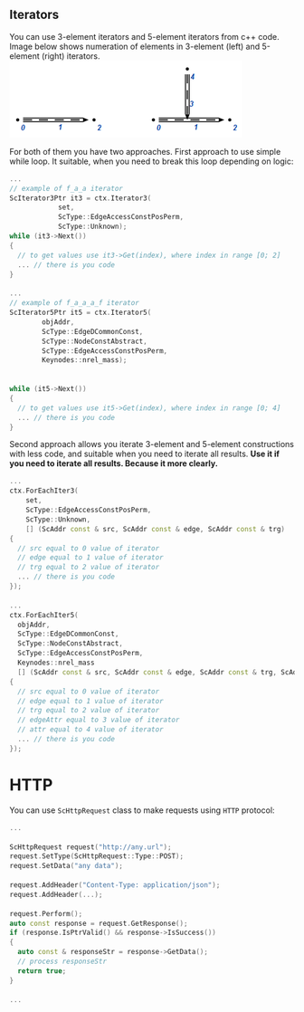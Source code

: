 ## Iterators

You can use 3-element iterators and 5-element iterators from c++ code. Image below shows numeration
of elements in 3-element (left) and 5-element (right) iterators.
![Iterators element numeration](images/iterators_scheme.png)

For both of them you have two approaches.
First approach to use simple while loop. It suitable, when you need to break this loop depending on logic:
```cpp
...
// example of f_a_a iterator
ScIterator3Ptr it3 = ctx.Iterator3(
            set,
            ScType::EdgeAccessConstPosPerm,
            ScType::Unknown);
while (it3->Next())
{
  // to get values use it3->Get(index), where index in range [0; 2]
  ... // there is you code
}

...
// example of f_a_a_a_f iterator
ScIterator5Ptr it5 = ctx.Iterator5(
        objAddr,
        ScType::EdgeDCommonConst,
        ScType::NodeConstAbstract,
        ScType::EdgeAccessConstPosPerm,
        Keynodes::nrel_mass);


while (it5->Next())
{
  // to get values use it5->Get(index), where index in range [0; 4]
  ... // there is you code
}
```

Second approach allows you iterate 3-element and 5-element constructions with less code, and suitable when
you need to iterate all results. **Use it if you need to iterate all results. Because it more clearly.**
```cpp
...
ctx.ForEachIter3(
    set,
    ScType::EdgeAccessConstPosPerm,
    ScType::Unknown,
    [] (ScAddr const & src, ScAddr const & edge, ScAddr const & trg)
{
  // src equal to 0 value of iterator
  // edge equal to 1 value of iterator
  // trg equal to 2 value of iterator
  ... // there is you code
});

...
ctx.ForEachIter5(
  objAddr,
  ScType::EdgeDCommonConst,
  ScType::NodeConstAbstract,
  ScType::EdgeAccessConstPosPerm,
  Keynodes::nrel_mass
  [] (ScAddr const & src, ScAddr const & edge, ScAddr const & trg, ScAddr const & edgeAttr, ScAddr const & attr)
{
  // src equal to 0 value of iterator
  // edge equal to 1 value of iterator
  // trg equal to 2 value of iterator
  // edgeAttr equal to 3 value of iterator
  // attr equal to 4 value of iterator
  ... // there is you code
});
```

# HTTP

You can use `ScHttpRequest` class to make requests using `HTTP` protocol:
```cpp
...

ScHttpRequest request("http://any.url");
request.SetType(ScHttpRequest::Type::POST);
request.SetData("any data");

request.AddHeader("Content-Type: application/json");
request.AddHeader(...);

request.Perform();
auto const response = request.GetResponse();
if (response.IsPtrValid() && response->IsSuccess())
{
  auto const & responseStr = response->GetData();
  // process responseStr
  return true;
}

...
```
